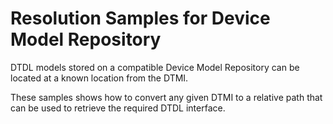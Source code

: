 # Resolution Samples for Device Model Repository

DTDL models stored on a compatible Device Model Repository can be located at a known location from the DTMI.

These samples shows how to convert any given DTMI to a relative path that can be used to retrieve the required DTDL interface.
